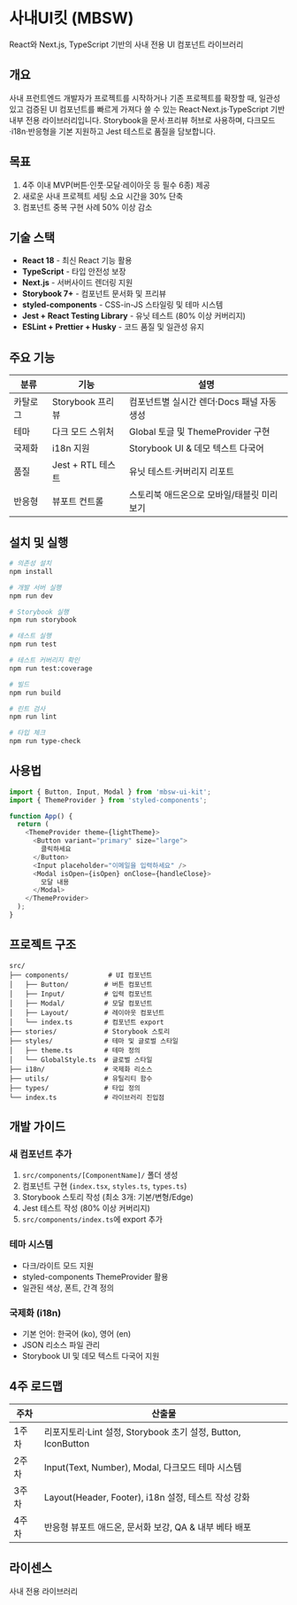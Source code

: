 # 사내UI킷 (MBSW)

React와 Next.js, TypeScript 기반의 사내 전용 UI 컴포넌트 라이브러리

## 개요
사내 프런트엔드 개발자가 프로젝트를 시작하거나 기존 프로젝트를 확장할 때, 일관성 있고 검증된 UI 컴포넌트를 빠르게 가져다 쓸 수 있는 React·Next.js·TypeScript 기반 내부 전용 라이브러리입니다. Storybook을 문서·프리뷰 허브로 사용하며, 다크모드·i18n·반응형을 기본 지원하고 Jest 테스트로 품질을 담보합니다.

## 목표
1. 4주 이내 MVP(버튼·인풋·모달·레이아웃 등 필수 6종) 제공
2. 새로운 사내 프로젝트 세팅 소요 시간을 30% 단축
3. 컴포넌트 중복 구현 사례 50% 이상 감소

## 기술 스택
- **React 18** - 최신 React 기능 활용
- **TypeScript** - 타입 안전성 보장
- **Next.js** - 서버사이드 렌더링 지원
- **Storybook 7+** - 컴포넌트 문서화 및 프리뷰
- **styled-components** - CSS-in-JS 스타일링 및 테마 시스템
- **Jest + React Testing Library** - 유닛 테스트 (80% 이상 커버리지)
- **ESLint + Prettier + Husky** - 코드 품질 및 일관성 유지

## 주요 기능
| 분류 | 기능 | 설명 |
|------|------|------|
|카탈로그|Storybook 프리뷰|컴포넌트별 실시간 렌더·Docs 패널 자동 생성|
|테마|다크 모드 스위처|Global 토글 및 ThemeProvider 구현|
|국제화|i18n 지원|Storybook UI & 데모 텍스트 다국어|
|품질|Jest + RTL 테스트|유닛 테스트·커버리지 리포트|
|반응형|뷰포트 컨트롤|스토리북 애드온으로 모바일/태블릿 미리보기|

## 설치 및 실행

```bash
# 의존성 설치
npm install

# 개발 서버 실행
npm run dev

# Storybook 실행
npm run storybook

# 테스트 실행
npm run test

# 테스트 커버리지 확인
npm run test:coverage

# 빌드
npm run build

# 린트 검사
npm run lint

# 타입 체크
npm run type-check
```

## 사용법

```typescript
import { Button, Input, Modal } from 'mbsw-ui-kit';
import { ThemeProvider } from 'styled-components';

function App() {
  return (
    <ThemeProvider theme={lightTheme}>
      <Button variant="primary" size="large">
        클릭하세요
      </Button>
      <Input placeholder="이메일을 입력하세요" />
      <Modal isOpen={isOpen} onClose={handleClose}>
        모달 내용
      </Modal>
    </ThemeProvider>
  );
}
```

## 프로젝트 구조

```
src/
├── components/          # UI 컴포넌트
│   ├── Button/         # 버튼 컴포넌트
│   ├── Input/          # 입력 컴포넌트
│   ├── Modal/          # 모달 컴포넌트
│   ├── Layout/         # 레이아웃 컴포넌트
│   └── index.ts        # 컴포넌트 export
├── stories/            # Storybook 스토리
├── styles/             # 테마 및 글로벌 스타일
│   ├── theme.ts        # 테마 정의
│   └── GlobalStyle.ts  # 글로벌 스타일
├── i18n/               # 국제화 리소스
├── utils/              # 유틸리티 함수
├── types/              # 타입 정의
└── index.ts            # 라이브러리 진입점
```

## 개발 가이드

### 새 컴포넌트 추가
1. `src/components/[ComponentName]/` 폴더 생성
2. 컴포넌트 구현 (`index.tsx`, `styles.ts`, `types.ts`)
3. Storybook 스토리 작성 (최소 3개: 기본/변형/Edge)
4. Jest 테스트 작성 (80% 이상 커버리지)
5. `src/components/index.ts`에 export 추가

### 테마 시스템
- 다크/라이트 모드 지원
- styled-components ThemeProvider 활용
- 일관된 색상, 폰트, 간격 정의

### 국제화 (i18n)
- 기본 언어: 한국어 (ko), 영어 (en)
- JSON 리소스 파일 관리
- Storybook UI 및 데모 텍스트 다국어 지원

## 4주 로드맵
| 주차 | 산출물 |
|------|---------|
|1주차|리포지토리·Lint 설정, Storybook 초기 설정, Button, IconButton|
|2주차|Input(Text, Number), Modal, 다크모드 테마 시스템|
|3주차|Layout(Header, Footer), i18n 설정, 테스트 작성 강화|
|4주차|반응형 뷰포트 애드온, 문서화 보강, QA & 내부 베타 배포|

## 라이센스
사내 전용 라이브러리